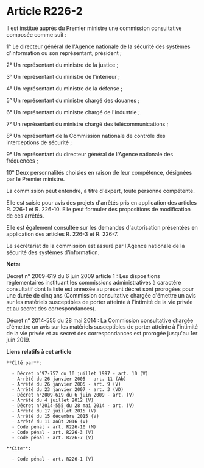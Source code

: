 # Article R226-2

Il est institué auprès du Premier ministre une commission consultative composée comme suit : 

1° Le directeur général de l'Agence nationale de la sécurité des systèmes d'information ou son représentant, président ; 

2° Un représentant du ministre de la justice ; 

3° Un représentant du ministre de l'intérieur ; 

4° Un représentant du ministre de la défense ; 

5° Un représentant du ministre chargé des douanes ; 

6° Un représentant du ministre chargé de l'industrie ; 

7° Un représentant du ministre chargé des télécommunications ; 

8° Un représentant de la Commission nationale de contrôle des interceptions de sécurité ; 

9° Un représentant du directeur général de l'Agence nationale des fréquences ; 

10° Deux personnalités choisies en raison de leur compétence, désignées par le Premier ministre. 

La commission peut entendre, à titre d'expert, toute personne compétente. 

Elle est saisie pour avis des projets d'arrêtés pris en application des articles R. 226-1 et R. 226-10. Elle peut formuler
des propositions de modification de ces arrêtés. 

Elle est également consultée sur les demandes d'autorisation présentées en application des articles R. 226-3 et R. 226-7.

Le secrétariat de la commission est assuré par l'Agence nationale de la sécurité des systèmes d'information.

**Nota:**

Décret n° 2009-619 du 6 juin 2009 article 1 : Les dispositions réglementaires instituant les commissions administratives à
caractère consultatif dont la liste est annexée au présent décret sont prorogées pour une durée de cinq ans (Commission
consultative chargée d'émettre un avis sur les matériels susceptibles de porter atteinte à l'intimité de la vie privée et au
secret des correspondances).

Décret n° 2014-555 du 28 mai 2014 : La Commission consultative chargée d'émettre un avis sur les matériels susceptibles de
porter atteinte à l'intimité de la vie privée et au secret des correspondances est prorogée jusqu'au 1er juin 2019.

**Liens relatifs à cet article**

	**Cité par**:

	  - Décret n°97-757 du 10 juillet 1997 - art. 10 (V)
	  - Arrêté du 26 janvier 2005 - art. 11 (Ab)
	  - Arrêté du 26 janvier 2005 - art. 9 (V)
	  - Arrêté du 23 janvier 2007 - art. 3 (VD)
	  - Décret n°2009-619 du 6 juin 2009 - art. (V)
	  - Arrêté du 4 juillet 2012 (V)
	  - Décret n°2014-555 du 28 mai 2014 - art. (V)
	  - Arrêté du 17 juillet 2015 (V)
	  - Arrêté du 15 décembre 2015 (V)
	  - Arrêté du 11 août 2016 (V)
	  - Code pénal - art. R226-10 (M)
	  - Code pénal - art. R226-3 (V)
	  - Code pénal - art. R226-7 (V)

	**Cite**:

	  - Code pénal - art. R226-1 (V)
